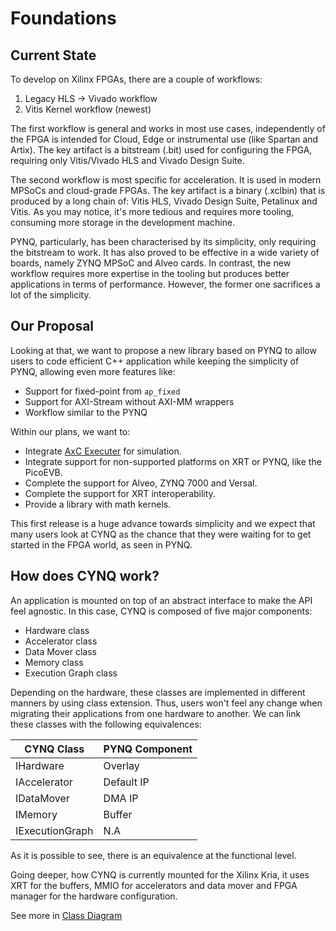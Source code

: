 # Foundations

## Current State

To develop on Xilinx FPGAs, there are a couple of workflows:

1. Legacy HLS -> Vivado workflow
2. Vitis Kernel workflow (newest)

The first workflow is general and works in most use cases, independently of the FPGA is intended for Cloud, Edge or instrumental use (like Spartan and Artix). The key artifact is a bitstream (.bit) used for configuring the FPGA, requiring only Vitis/Vivado HLS and Vivado Design Suite.

The second workflow is most specific for acceleration. It is used in modern MPSoCs and cloud-grade FPGAs. The key artifact is a binary (.xclbin) that is produced by a long chain of: Vitis HLS, Vivado Design Suite, Petalinux and Vitis. As you may notice, it's more tedious and requires more tooling, consuming more storage in the development machine.

PYNQ, particularly, has been characterised by its simplicity, only requiring the bitstream to work. It has also proved to be effective in a wide variety of boards, namely ZYNQ MPSoC and Alveo cards. In contrast, the new workflow requires more expertise in the tooling but produces better applications in terms of performance. However, the former one sacrifices a lot of the simplicity.

## Our Proposal

Looking at that, we want to propose a new library based on PYNQ to allow users to code efficient C++ application while keeping the simplicity of PYNQ, allowing even more features like:

* Support for fixed-point from `ap_fixed`
* Support for AXI-Stream without AXI-MM wrappers
* Workflow similar to the PYNQ

Within our plans, we want to:

* Integrate [AxC Executer](https://gitlab.com/ecas-lab-tec/approximate-flexible-acceleration-ml/axc-executer) for simulation.
* Integrate support for non-supported platforms on XRT or PYNQ, like the PicoEVB.
* Complete the support for Alveo, ZYNQ 7000 and Versal.
* Complete the support for XRT interoperability.
* Provide a library with math kernels.

This first release is a huge advance towards simplicity and we expect that many users look at CYNQ as the chance that they were waiting for to get started in the FPGA world, as seen in PYNQ.

## How does CYNQ work?

An application is mounted on top of an abstract interface to make the API feel agnostic. In this case, CYNQ is composed of five major components:

* Hardware class
* Accelerator class
* Data Mover class
* Memory class
* Execution Graph class

Depending on the hardware, these classes are implemented in different manners by using class extension. Thus, users won't feel any change when migrating their applications from one hardware to another. We can link these classes with the following equivalences:

| CYNQ Class            | PYNQ Component           |
|-----------------------|--------------------------|
| IHardware             | Overlay                  |
| IAccelerator          | Default IP               |
| IDataMover            | DMA IP                   |
| IMemory               | Buffer                   |
| IExecutionGraph       | N.A                      |

As it is possible to see, there is an equivalence at the functional level.

Going deeper, how CYNQ is currently mounted for the Xilinx Kria, it uses XRT for the buffers, MMIO for accelerators and data mover and FPGA manager for the hardware configuration.

See more in [Class Diagram](ClassDiagram.md)
